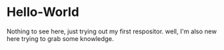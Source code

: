 # Hello-World
Nothing to see here, just trying out my first respositor.
well, I'm also new here trying to grab some knowledge.
